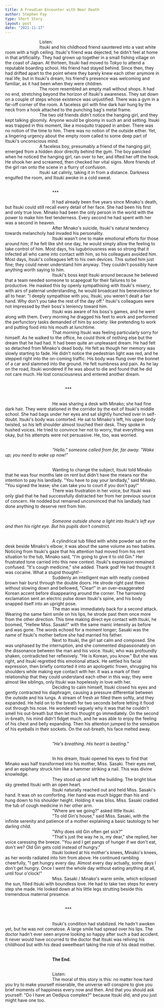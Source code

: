 ```yaml
---
title: A Freudian Encounter with Near Death
author: Stephen Fay
type: Short Story 
layout: post
date: "2021-11-17"
---
```





&emsp;&emsp;&emsp;&emsp;&emsp;&emsp;&emsp;&emsp;Listen:<br/>
&emsp;&emsp;&emsp;&emsp;&emsp;&emsp;&emsp;&emsp;Itsuki and his childhood friend sauntered into a vast white room with a high ceiling. Itsuki's friend was dejected; he didn't feel at home in that artificiality. They had grown up together in a small fishing village on the coast of Japan. At thirteen, Itsuki had moved to Tokyo to attend a reputable boarding school. His friend had stayed behind. Since then, they had drifted apart to the point where they barely knew each other anymore in real life; but in Itsuki's dream, his friend's presence was welcoming and familiar, as it had been when they were children.<br/>
&emsp;&emsp;&emsp;&emsp;&emsp;&emsp;&emsp;&emsp;The room resembled an empty mall without shops. It had no end, stretching beyond the horizon of Itsuki's awareness. They sat down on a couple of steps whose existence was unjustified. There was a gym in a far-off corner of the room. A faceless girl with fine dark hair hung by the neck from a hook attached to the punching bag's metal frame.<br/>
&emsp;&emsp;&emsp;&emsp;&emsp;&emsp;&emsp;&emsp;The two old friends didn't notice the hanging girl, and they kept talking gloomily. Anyone would be gloomy in such an arid setting. Itsuki was trapped in this moment, like a mosquito trapped in amber. There was no notion of the time to him. There was no notion of the outside either. Yet, a lingering urgency about the empty room called to some deep part of Itsuki's unconscious mind.<br/>
&emsp;&emsp;&emsp;&emsp;&emsp;&emsp;&emsp;&emsp;A faceless boy, presumably a friend of the hanging girl, emerged from a hidden door directly behind the gym. The boy panicked when he noticed the hanging girl, ran over to her, and lifted her off the hook. He shook her and screamed, then checked her vital signs. More friends of the girl ran onto the scene in a flurry of confusion.<br/>
&emsp;&emsp;&emsp;&emsp;&emsp;&emsp;&emsp;&emsp;Itsuki sat calmly, taking it in from a distance. Darkness engulfed the room, and Itsuki awoke in a cold sweat.<br/><br/>

&emsp;&emsp;&emsp;&emsp;&emsp;&emsp;&emsp;&emsp;&emsp;&emsp;&emsp;\*\*\*<br/>

&emsp;&emsp;&emsp;&emsp;&emsp;&emsp;&emsp;&emsp;&emsp;&emsp;&emsp;It had already been five years since Minako's death, but Itsuki could still recall every detail of her face. She had been his first and only true love. Minako had been the only person in the world with the power to make him feel tenderness. Every second he had spent with her was a second in heaven.<br/>
&emsp;&emsp;&emsp;&emsp;&emsp;&emsp;&emsp;&emsp;&emsp;&emsp;&emsp;After Minako's suicide, Itsuki's natural tendency towards melancholy had invaded his personality.<br/>
&emsp;&emsp;&emsp;&emsp;&emsp;&emsp;&emsp;&emsp;&emsp;&emsp;&emsp;Itsuki wasn't one to make emotional efforts for those around him; if he felt like shit one day, he would simply allow the feeling to take control of him. Most days, his lugubriousness was so strong that it infected all who came into contact with him, so his colleagues avoided him. Most days, Itsuki's colleagues left to his own devices. This suited him just fine; they could never understand him anyway. They couldn't possibly have anything worth saying to him.<br/>
&emsp;&emsp;&emsp;&emsp;&emsp;&emsp;&emsp;&emsp;&emsp;&emsp;&emsp;Itsuki's boss kept Itsuki around because he believed that a team needed someone to scapegoat for their failures to be productive. He masked this by openly sympathising with Itsuki's misery; with airs of paternal understanding, he would broadcast his benevolence for all to hear: "I deeply sympathise with you, Itsuki, you weren't dealt a fair hand. Why don't you take the rest of the day off." Itsuki's colleagues were not impressed by their boss's leniency toward him.<br/>
&emsp;&emsp;&emsp;&emsp;&emsp;&emsp;&emsp;&emsp;&emsp;&emsp;&emsp;Itsuki was aware of his boss's games, and he went along with them. Every morning he dragged his feet to work and performed the perfunctory tasks demanded of him by society: like pretending to work and putting food into his mouth at lunchtime.<br/>
&emsp;&emsp;&emsp;&emsp;&emsp;&emsp;&emsp;&emsp;&emsp;&emsp;&emsp;That morning Itsuki was feeling particularly sorry for himself. As he walked to the office, he could think of nothing else but the dream that he had had. It had been quite an unpleasant dream. He had felt so detached from Minako's dead body. He felt as though her memory was slowly starting to fade. He didn't notice the pedestrian light was red, and he stepped right into the on-coming traffic. His body was flung over the bonnet of a car and slammed into the ground. He felt numbness and pain. As he lay on the road, Itsuki wondered if he was about to die and found that he did not care much. He lost consciousness and entered another dream.<br/><br/>

&emsp;&emsp;&emsp;&emsp;&emsp;&emsp;&emsp;&emsp;&emsp;&emsp;&emsp;&emsp;&emsp;&emsp;\*\*\*<br/><br/>

&emsp;&emsp;&emsp;&emsp;&emsp;&emsp;&emsp;&emsp;&emsp;&emsp;&emsp;He was sharing a desk with Minako; she had fine dark hair. They were stationed in the corridor by the exit of Itsuki's middle school. She had bags under her eyes and sat slightly hunched over in self-doubt. Itsuki's body was contorted. He sat to Minako's left, his upper body twisted, so his left shoulder almost touched their desk. They spoke in hushed voices. He tried to convince her not to worry, that everything was okay, but his attempts were not persuasive. He, too, was worried.<br/><br/>

&emsp;&emsp;&emsp;&emsp;&emsp;&emsp;&emsp;&emsp;&emsp;&emsp;&emsp;<i>"Hello." someone called from far, far away. "Wake up; you need to wake up now!"</i><br/><br/>

&emsp;&emsp;&emsp;&emsp;&emsp;&emsp;&emsp;&emsp;&emsp;&emsp;&emsp;Wanting to change the subject, Itsuki told Minako that he was four months late on rent but didn't have the means nor the intention to pay his landlady. "You have to pay your landlady," said Minako. "You signed the lease; she can take you to court if you don't pay!"<br/>
&emsp;&emsp;&emsp;&emsp;&emsp;&emsp;&emsp;&emsp;&emsp;&emsp;&emsp;There was frustration in her voice, but Itsuki was only glad that he had successfully distracted her from her previous source of concern. He nodded but remained unconvinced that his landlady had done anything to deserve rent from him.<br/><br/>

&emsp;&emsp;&emsp;&emsp;&emsp;&emsp;&emsp;&emsp;&emsp;&emsp;&emsp;<i>Someone outside shone a light into Itsuki's left eye and then his right eye. But his pupils don't constrict.</i><br/><br/>

&emsp;&emsp;&emsp;&emsp;&emsp;&emsp;&emsp;&emsp;&emsp;&emsp;&emsp;A cylindrical tub filled with white powder sat on the desk beside Minako's elbow; it was about the same volume as two babies. Noticing from Itsuki's gaze that his attention had moved from his rent situation to the tub, Minako said, "I'm going to give it to old Gin." Her frustrated tone carried into this new context. Itsuki's expression remained confused. "It's cough medicine," she added. Thank god! He had thought it was cocaine. What a stupid thought!--<br/>
&emsp;&emsp;&emsp;&emsp;&emsp;&emsp;&emsp;&emsp;&emsp;&emsp;&emsp;Suddenly an intelligent man with neatly combed brown hair burst through the double doors. He strode right past them without slowing down and bellowed, "Clear!" in an over-exaggerated Korean accent before disappearing around the corner. The harrowing exclamation sent an electric pulse down Itsuki's spine, and his body snapped itself into an upright pose.<br/> 
&emsp;&emsp;&emsp;&emsp;&emsp;&emsp;&emsp;&emsp;&emsp;&emsp;&emsp;The man was immediately back for a second attack. Wearing the same faint smile on his lips, he strode past them once more from the other direction. This time making direct eye contact with Itsuki, he boomed, "Hellew Miss. Sasaki!" with the same manic intensity as before and was gone. The words echoed for a moment longer; Sasaki was the name of Itsuki's mother before she had married his father.<br/>
&emsp;&emsp;&emsp;&emsp;&emsp;&emsp;&emsp;&emsp;&emsp;&emsp;&emsp;Next to Itsuki, the girl sat calm and composed. She was unphased by the interruption, and she commented dispassionately on the dissonance between the man and his voice. Itsuki, who was profoundly shaken, contradicted her reflexively. "He is Korean, you know." But she was right, and Itsuki regretted this emotional attack. He settled his facial expression, then briefly contorted it into an apologetic frown, shrugging his shoulders while making eye contact with her. It was a mark of their relationship that they could understand each other in this way; they were almost like siblings, only Itsuki was hopelessly in love with her.<br/>
&emsp;&emsp;&emsp;&emsp;&emsp;&emsp;&emsp;&emsp;&emsp;&emsp;&emsp;Deciding to calm himself, Itsuki closed his eyes and gently contracted his diaphragm, causing a pressure differential between the outside and his lungs. A stream of fresh air filled them softly, and they expanded. He held on to the breath for two seconds before letting it flood out through his nose. He wondered vaguely why it was that he couldn't smell his out-breath but then let this thought go immediately. On the second in-breath, his mind didn't fidget much, and he was able to enjoy the feeling of his chest and belly expanding. Then his attention jumped to the sensation of his eyeballs in their sockets. On the out-breath, his face melted away.<br/><br/>

&emsp;&emsp;&emsp;&emsp;&emsp;&emsp;&emsp;&emsp;&emsp;&emsp;&emsp;<i>"He's breathing. His heart is beating."</i><br/><br/>

&emsp;&emsp;&emsp;&emsp;&emsp;&emsp;&emsp;&emsp;&emsp;&emsp;&emsp;In his dream, Itsuki opened his eyes to find that Minako was half transformed into his mother, Miss. Sasaki. Their eyes met, and an epiphany struck him like a hammer striking a nail. This was divine knowledge.<br/>
&emsp;&emsp;&emsp;&emsp;&emsp;&emsp;&emsp;&emsp;&emsp;&emsp;&emsp;They stood up and left the building. The bright blue sky greeted Itsuki with an open heart.<br/>
&emsp;&emsp;&emsp;&emsp;&emsp;&emsp;&emsp;&emsp;&emsp;&emsp;&emsp;Itsuki naturally reached out and held Miss. Sasaki's hand. It was oh so comforting. Her hand was much bigger than his and hung down to his shoulder height. Holding it was bliss. Miss. Sasaki cradled the tub of cough medicine in her other arm.<br/>
&emsp;&emsp;&emsp;&emsp;&emsp;&emsp;&emsp;&emsp;&emsp;&emsp;&emsp;"Where are we going?" asked little Itsuki.<br/>
&emsp;&emsp;&emsp;&emsp;&emsp;&emsp;&emsp;&emsp;&emsp;&emsp;&emsp;"To old Gin's house," said Miss. Sasaki, with the infinite serenity and patience of a mother explaining a basic tautology to her darling child.<br/>
&emsp;&emsp;&emsp;&emsp;&emsp;&emsp;&emsp;&emsp;&emsp;&emsp;&emsp;"Why does old Gin often get sick?"<br/>
&emsp;&emsp;&emsp;&emsp;&emsp;&emsp;&emsp;&emsp;&emsp;&emsp;&emsp;"That's just the way he is, my dear," she replied, her voice caressing the breeze. "You and I get pangs of hunger if we don't eat, don't we? Old Gin gets cold instead of hungry."<br/>
&emsp;&emsp;&emsp;&emsp;&emsp;&emsp;&emsp;&emsp;&emsp;&emsp;&emsp;Itsuki looked at his mother's knees, Minako's knees, as her words radiated into him from above. He continued rambling cheerfully, "I get hungry every day. Almost every day actually, some days I don't get hungry. Once I went the whole day without eating anything at all, until four o'clock!"<br/>
&emsp;&emsp;&emsp;&emsp;&emsp;&emsp;&emsp;&emsp;&emsp;&emsp;&emsp;Miss. Sasaki / Minako's warm smile, which eclipsed the sun, filled Itsuki with boundless love. He had to take two steps for every step she made. He looked down at his little legs strutting beside this tremendous maternal presence.<br/><br/>

&emsp;&emsp;&emsp;&emsp;&emsp;&emsp;&emsp;&emsp;&emsp;&emsp;&emsp;&emsp;&emsp;&emsp;\*\*\*<br/><br/>

&emsp;&emsp;&emsp;&emsp;&emsp;&emsp;&emsp;&emsp;&emsp;&emsp;&emsp;Itsuki's condition had stabilized. He hadn't awoken yet, but he was not comatose. A large smile had spread over his lips. The doctor hadn't ever seen anyone looking so happy after such a bad accident. It never would have occurred to the doctor that Itsuki was reliving his childhood but with his dead sweetheart taking the role of his dead mother.<br/><br/>

&emsp;&emsp;&emsp;&emsp;&emsp;&emsp;&emsp;&emsp;&emsp;&emsp;&emsp;<b>The End.</b><br/><br/>

&emsp;&emsp;&emsp;&emsp;&emsp;&emsp;&emsp;&emsp;&emsp;&emsp;&emsp;Listen:<br/>
&emsp;&emsp;&emsp;&emsp;&emsp;&emsp;&emsp;&emsp;&emsp;&emsp;&emsp;The moral of this story is this: no matter how hard you try to make yourself miserable, the universe will conspire to give you brief moments of happiness every now and then. And that you should ask yourself: "Do I have an Oedipus complex?" because Itsuki did, and you just might have one too.<br/><br/>


<br/><br/><br/><br/><br/>


